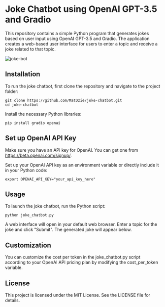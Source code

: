 # Joke Chatbot using OpenAI GPT-3.5 and Gradio
This repository contains a simple Python program that generates jokes based on user input using OpenAI GPT-3.5 and Gradio. The application creates a web-based user interface for users to enter a topic and receive a joke related to that topic.

![joke-bot](https://user-images.githubusercontent.com/7393868/232312690-2c07b28f-f5e1-43b5-b741-9bd808e31585.PNG)

## Installation
To run the joke chatbot, first clone the repository and navigate to the project folder:

```
git clone https://github.com/MatDzie/joke-chatbot.git
cd joke-chatbot
```

Install the necessary Python libraries:
```
pip install gradio openai
```
## Set up OpenAI API Key
Make sure you have an API key for OpenAI. You can get one from https://beta.openai.com/signup/.

Set up your OpenAI API key as an environment variable or directly include it in your Python code:

```
export OPENAI_API_KEY="your_api_key_here"
```

## Usage
To launch the joke chatbot, run the Python script:

```
python joke_chatbot.py
```
A web interface will open in your default web browser. Enter a topic for the joke and click "Submit". The generated joke will appear below.

## Customization
You can customize the cost per token in the joke_chatbot.py script according to your OpenAI API pricing plan by modifying the cost_per_token variable.

## License
This project is licensed under the MIT License. See the LICENSE file for details.
